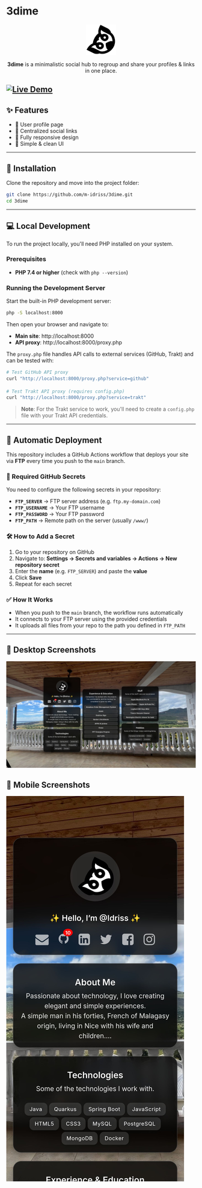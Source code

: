# 3dime

<p style="text-align:center">
  <img src="assets/logo.png" alt="3dime Logo" width="80" height="80"/>
</p>

<p style="text-align:center">
  <b>3dime</b> is a minimalistic social hub to regroup and share your profiles & links in one place.
</p>

[![Live Demo](https://img.shields.io/badge/demo-live-brightgreen)](https://3dime.com)
---

## ✨ Features

- 👤 User profile page
- 🔗 Centralized social links
- 📱 Fully responsive design
- 🎨 Simple & clean UI

---

## 🚀 Installation

Clone the repository and move into the project folder:

```bash
git clone https://github.com/m-idriss/3dime.git
cd 3dime
```

---

## 💻 Local Development

To run the project locally, you'll need PHP installed on your system.

### Prerequisites

- **PHP 7.4 or higher** (check with `php --version`)

### Running the Development Server

Start the built-in PHP development server:

```bash
php -S localhost:8000
```

Then open your browser and navigate to:
- **Main site**: http://localhost:8000
- **API proxy**: http://localhost:8000/proxy.php

The `proxy.php` file handles API calls to external services (GitHub, Trakt) and can be tested with:
```bash
# Test GitHub API proxy
curl "http://localhost:8000/proxy.php?service=github"

# Test Trakt API proxy (requires config.php)
curl "http://localhost:8000/proxy.php?service=trakt"
```

> **Note**: For the Trakt service to work, you'll need to create a `config.php` file with your Trakt API credentials.

---

## 🚀 Automatic Deployment

This repository includes a GitHub Actions workflow that deploys your site via **FTP** every time you push to the `main` branch.

### 🔑 Required GitHub Secrets

You need to configure the following secrets in your repository:

* **`FTP_SERVER`** → FTP server address (e.g. `ftp.my-domain.com`)
* **`FTP_USERNAME`** → Your FTP username
* **`FTP_PASSWORD`** → Your FTP password
* **`FTP_PATH`** → Remote path on the server (usually `/www/`)

### 🛠 How to Add a Secret

1. Go to your repository on GitHub
2. Navigate to: **Settings → Secrets and variables → Actions → New repository secret**
3. Enter the **name** (e.g. `FTP_SERVER`) and paste the **value**
4. Click **Save**
5. Repeat for each secret

### ✅ How It Works

* When you push to the `main` branch, the workflow runs automatically
* It connects to your FTP server using the provided credentials
* It uploads all files from your repo to the path you defined in `FTP_PATH`

---
## 📸 Desktop Screenshots
![screenshot](assets/screenshots/desktopPage1920x1080.jpeg)
## 📱 Mobile Screenshots
![iPhone_13_Pro_Max.jpeg](assets/screenshots/iPhone_13_Pro_Max.jpeg)